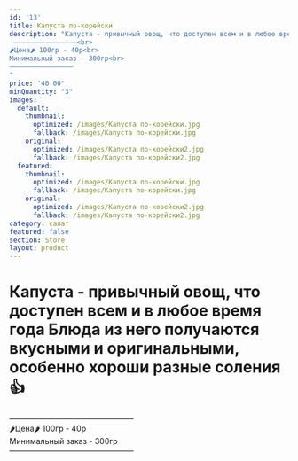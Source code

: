 ```yaml
---
id: '13'
title: Капуста по-корейски
description: "Капуста - привычный овощ, что доступен всем и в любое время года Блюда из него получаются вкусными и оригинальными, особенно хороши разные соления 👍 <br>
 ————————————————<br>
🌶Цена🌶 100гр - 40р<br>
Минимальный заказ - 300гр<br>
————————————————
"
price: '40.00'
minQuantity: "3"
images:
  default:
    thumbnail:
      optimized: /images/Капуста по-корейски.jpg
      fallback: /images/Капуста по-корейски.jpg
    original:
      optimized: /images/Капуста по-корейски2.jpg
      fallback: /images/Капуста по-корейски2.jpg
  featured:
    thumbnail:
      optimized: /images/Капуста по-корейски.jpg
      fallback: /images/Капуста по-корейски.jpg
    original:
      optimized: /images/Капуста по-корейски2.jpg
      fallback: /images/Капуста по-корейски2.jpg
category: салат
featured: false
section: Store
layout: product
---
```


# Капуста - привычный овощ, что доступен всем и в любое время года Блюда из него получаются вкусными и оригинальными, особенно хороши разные соления 👍 <br>
 ————————————————<br>
🌶Цена🌶 100гр - 40р<br>
Минимальный заказ - 300гр<br>
————————————————

